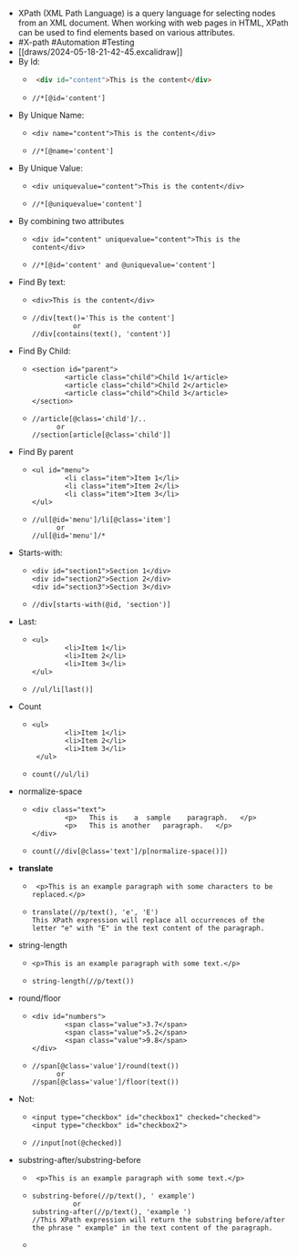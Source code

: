 - XPath (XML Path Language) is a query language for selecting nodes from an XML document. When working with web pages in HTML, XPath can be used to find elements based on various attributes.
- #X-path #Automation #Testing
- [[draws/2024-05-18-21-42-45.excalidraw]]
- By Id:
	- ```html
	   <div id="content">This is the content</div>
	  ```
	- ```
	  //*[@id='content']
	  ```
- By Unique Name:
	- ```htmlembedded
	  <div name="content">This is the content</div>
	  ```
	- ```
	  //*[@name='content']
	  ```
- By Unique Value:
	- ```htmlembedded
	  <div uniquevalue="content">This is the content</div>
	  ```
	- ```
	  //*[@uniquevalue='content']
	  ```
- By combining two attributes
	- ```htmlembedded
	  <div id="content" uniquevalue="content">This is the content</div>
	  ```
	- ```
	  //*[@id='content' and @uniquevalue='content']
	  ```
- Find By text:
	- ```htmlembedded
	  <div>This is the content</div>
	  ```
	- ```
	  //div[text()='This is the content']
	  			or
	  //div[contains(text(), 'content')]
	  ```
- Find By Child:
	- ```htmlembedded
	  <section id="parent">
	          <article class="child">Child 1</article>
	          <article class="child">Child 2</article>
	          <article class="child">Child 3</article>
	  </section>
	  ```
	- ```
	  //article[@class='child']/..
	  		or
	  //section[article[@class='child']]
	  ```
- Find By parent
	- ```htmlembedded
	  <ul id="menu">
	          <li class="item">Item 1</li>
	          <li class="item">Item 2</li>
	          <li class="item">Item 3</li>
	  </ul>
	  ```
	- ```
	  //ul[@id='menu']/li[@class='item']
	  		or
	  //ul[@id='menu']/*
	  ```
- Starts-with:
	- ```htmlembedded
	  <div id="section1">Section 1</div>
	  <div id="section2">Section 2</div>
	  <div id="section3">Section 3</div>
	  ```
	- ```
	  //div[starts-with(@id, 'section')]
	  ```
- Last:
	- ```htmlembedded
	  <ul>
	          <li>Item 1</li>
	          <li>Item 2</li>
	          <li>Item 3</li>
	  </ul>
	  ```
	- ```
	  //ul/li[last()]
	  ```
- Count
	- ```htmlembedded
	  <ul>
	          <li>Item 1</li>
	          <li>Item 2</li>
	          <li>Item 3</li>
	   </ul>
	  ```
	- ```
	  count(//ul/li)
	  ```
- normalize-space
	- ```htmlembedded
	  <div class="text">
	          <p>   This is    a  sample    paragraph.   </p>
	          <p>   This is another   paragraph.   </p>
	  </div>
	  ```
	- ```
	  count(//div[@class='text']/p[normalize-space()])
	  ```
- **translate**
	- ```htmlembedded
	   <p>This is an example paragraph with some characters to be replaced.</p>
	  ```
	- ```
	  translate(//p/text(), 'e', 'E')
	  This XPath expression will replace all occurrences of the letter "e" with "E" in the text content of the paragraph.
	  ```
- string-length
	- ```htmlembedded
	  <p>This is an example paragraph with some text.</p>
	  ```
	- ```
	  string-length(//p/text())
	  ```
- round/floor
	- ```htmlembedded
	  <div id="numbers">
	          <span class="value">3.7</span>
	          <span class="value">5.2</span>
	          <span class="value">9.8</span>
	  </div>
	  ```
	- ```
	  //span[@class='value']/round(text())
	  		or
	  //span[@class='value']/floor(text())
	  
	  ```
- Not:
	- ```htmlembedded
	  <input type="checkbox" id="checkbox1" checked="checked">
	  <input type="checkbox" id="checkbox2">
	  ```
	- ```
	  //input[not(@checked)]
	  ```
- substring-after/substring-before
	- ```htmlembedded
	   <p>This is an example paragraph with some text.</p>
	  ```
	- ```
	  substring-before(//p/text(), ' example')
	  			or
	  substring-after(//p/text(), 'example ')
	  //This XPath expression will return the substring before/after the phrase " example" in the text content of the paragraph.
	  ```
	-